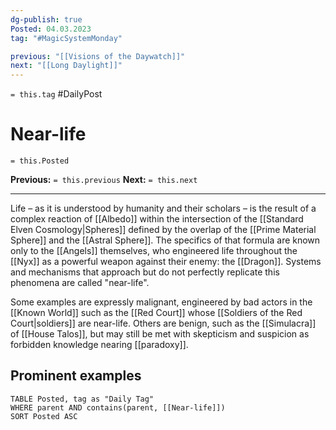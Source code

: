```yaml
---
dg-publish: true
Posted: 04.03.2023
tag: "#MagicSystemMonday"

previous: "[[Visions of the Daywatch]]"
next: "[[Long Daylight]]"
---
```

`= this.tag` #DailyPost 
# Near-life
`= this.Posted`

**Previous:** `= this.previous`
**Next:** `= this.next`

---

Life – as it is understood by humanity and their scholars – is the result of a complex reaction of [[Albedo]] within the intersection of the [[Standard Elven Cosmology|Spheres]] defined by the overlap of the [[Prime Material Sphere]] and the [[Astral Sphere]]. The specifics of that formula are known only to the [[Angels]] themselves, who engineered life throughout the [[Nyx]] as a powerful weapon against their enemy: the [[Dragon]]. Systems and mechanisms that approach but do not perfectly replicate this phenomena are called "near-life".

Some examples are expressly malignant, engineered by bad actors in the [[Known World]] such as the [[Red Court]] whose [[Soldiers of the Red Court|soldiers]] are near-life. Others are benign, such as the [[Simulacra]] of [[House Talos]], but may still be met with skepticism and suspicion as forbidden knowledge nearing [[paradoxy]].

## Prominent examples
```dataview
TABLE Posted, tag as "Daily Tag"
WHERE parent AND contains(parent, [[Near-life]])
SORT Posted ASC
```
